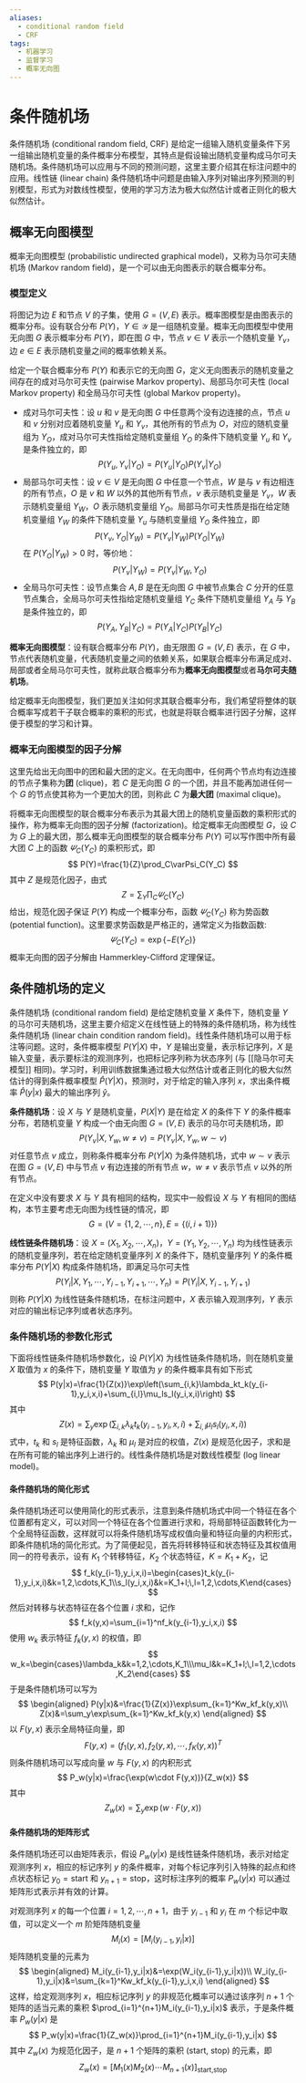 ```yaml
---
aliases:
  - conditional random field
  - CRF
tags:
  - 机器学习
  - 监督学习
  - 概率无向图
---
```



# 条件随机场

条件随机场 (conditional random field, CRF) 是给定一组输入随机变量条件下另一组输出随机变量的条件概率分布模型，其特点是假设输出随机变量构成马尔可夫随机场。条件随机场可以应用与不同的预测问题，这里主要介绍其在标注问题中的应用。线性链 (linear chain) 条件随机场中问题是由输入序列对输出序列预测的判别模型，形式为对数线性模型，使用的学习方法为极大似然估计或者正则化的极大似然估计。

## 概率无向图模型

概率无向图模型 (probabilistic undirected graphical model)，又称为马尔可夫随机场 (Markov random field)，是一个可以由无向图表示的联合概率分布。

### 模型定义

将图记为边 $E$ 和节点 $V$ 的子集，使用 $G=(V,E)$ 表示。概率图模型是由图表示的概率分布。设有联合分布 $P(Y)$，$Y\in\mathcal Y$ 是一组随机变量。概率无向图模型中使用无向图 $G$ 表示概率分布 $P(Y)$，即在图 $G$ 中，节点 $v\in V$ 表示一个随机变量 $Y_v$，边 $e\in E$ 表示随机变量之间的概率依赖关系。

给定一个联合概率分布 $P(Y)$ 和表示它的无向图 $G$，定义无向图表示的随机变量之间存在的成对马尔可夫性 (pairwise Markov property)、局部马尔可夫性 (local Markov property) 和全局马尔可夫性 (global Markov property)。
- 成对马尔可夫性：设 $u$ 和 $v$ 是无向图 $G$ 中任意两个没有边连接的点，节点 $u$ 和 $v$ 分别对应着随机变量 $Y_u$ 和 $Y_v$，其他所有的节点为 $O$，对应的随机变量组为 $Y_O$，成对马尔可夫性指给定随机变量组 $Y_O$ 的条件下随机变量 $Y_u$ 和 $Y_v$ 是条件独立的，即
  $$
P(Y_u,Y_v|Y_O)=P(Y_u|Y_O)P(Y_v|Y_O)
$$
- 局部马尔可夫性：设 $v\in V$ 是无向图 $G$ 中任意一个节点，$W$ 是与 $v$ 有边相连的所有节点，$O$ 是 $v$ 和 $W$ 以外的其他所有节点，$v$ 表示随机变量是 $Y_v$，$W$ 表示随机变量组 $Y_W$，$O$ 表示随机变量组 $Y_O$。局部马尔可夫性质是指在给定随机变量组 $Y_W$ 的条件下随机变量 $Y_u$ 与随机变量组 $Y_O$ 条件独立，即
  $$
P(Y_v,Y_O|Y_W)=P(Y_v|Y_W)P(Y_O|Y_W)
$$
在 $P(Y_O|Y_W)>0$ 时，等价地：
$$
P(Y_v|Y_W)=P(Y_v|Y_W,Y_O)
$$
- 全局马尔可夫性：设节点集合 $A,B$ 是在无向图 $G$ 中被节点集合 $C$ 分开的任意节点集合，全局马尔可夫性指给定随机变量组 $Y_C$ 条件下随机变量组 $Y_A$ 与 $Y_B$ 是条件独立的，即
  $$
P(Y_A,Y_B|Y_C)=P(Y_A|Y_C)P(Y_B|Y_C)
$$

**概率无向图模型**：设有联合概率分布 $P(Y)$，由无限图 $G=(V,E)$ 表示，在 $G$ 中，节点代表随机变量，代表随机变量之间的依赖关系，如果联合概率分布满足成对、局部或者全局马尔可夫性，就称此联合概率分布为**概率无向图模型**或者**马尔可夫随机场**。

给定概率无向图模型，我们更加关注如何求其联合概率分布，我们希望将整体的联合概率写成若干子联合概率的乘积的形式，也就是将联合概率进行因子分解，这样便于模型的学习和计算。

### 概率无向图模型的因子分解

这里先给出无向图中的团和最大团的定义。在无向图中，任何两个节点均有边连接的节点子集称为**团** (clique)，若 $C$ 是无向图 $G$ 的一个团，并且不能再加进任何一个 $G$ 的节点使其称为一个更加大的团，则称此 $C$ 为**最大团** (maximal clique)。

将概率无向图模型的联合概率分布表示为其最大团上的随机变量函数的乘积形式的操作，称为概率无向图的因子分解 (factorization)。给定概率无向图模型 $G$，设 $C$ 为 $G$ 上的最大团，那么概率无向图模型的联合概率分布 $P(Y)$ 可以写作图中所有最大团 $C$ 上的函数 $\varPsi_C(Y_C)$ 的乘积形式，即
$$
P(Y)=\frac{1}{Z}\prod_C\varPsi_C(Y_C)
$$
其中 $Z$ 是规范化因子，由式
$$
Z=\sum_Y\prod_C\varPsi_C(Y_C)
$$
给出，规范化因子保证 $P(Y)$ 构成一个概率分布，函数 $\varPsi_C(Y_C)$ 称为势函数 (potential function)。这里要求势函数是严格正的，通常定义为指数函数:
$$
\varPsi_C(Y_C)=\exp\{-E(Y_C)\}
$$
概率无向图的因子分解由 Hammerkley-Clifford 定理保证。

## 条件随机场的定义

条件随机场 (conditional random field) 是给定随机变量 $X$ 条件下，随机变量 $Y$ 的马尔可夫随机场，这里主要介绍定义在线性链上的特殊的条件随机场，称为线性条件随机场 (linear chain condition random field)。线性条件随机场可以用于标注等问题。这时，条件概率模型 $P(Y|X)$ 中，$Y$ 是输出变量，表示标记序列，$X$ 是输入变量，表示要标注的观测序列，也把标记序列称为状态序列 (与 [[隐马尔可夫模型]] 相同)。学习时，利用训练数据集通过极大似然估计或者正则化的极大似然估计的得到条件概率模型 $\hat P(Y|X)$，预测时，对于给定的输入序列 $x$，求出条件概率 $\hat P(y|x)$ 最大的输出序列 $\hat y$。

**条件随机场**：设 $X$ 与 $Y$ 是随机变量，$P(X|Y)$ 是在给定 $X$ 的条件下 $Y$ 的条件概率分布，若随机变量 $Y$ 构成一个由无向图 $G=(V,E)$ 表示的马尔可夫随机场，即
$$
P(Y_v|X,Y_w,w\ne v)=P(Y_v|X,Y_w,w\sim v)
$$
对任意节点 $v$ 成立，则称条件概率分布 $P(Y|X)$ 为条件随机场，式中 $w\sim v$ 表示在图 $G=(V,E)$ 中与节点 $v$ 有边连接的所有节点 $w$，$w\ne v$ 表示节点 $v$ 以外的所有节点。

在定义中没有要求 $X$ 与 $Y$ 具有相同的结构，现实中一般假设 $X$ 与 $Y$ 有相同的图结构，本节主要考虑无向图为线性链的情况，即
$$
G=(V=\{1,2,\cdots,n\},E=\{(i,i+1)\})
$$

**线性链条件随机场**：设 $X=(X_1,X_2,\cdots,X_n)$，$Y=(Y_1,Y_2,\cdots,Y_n)$ 均为线性链表示的随机变量序列，若在给定随机变量序列 $X$ 的条件下，随机变量序列 $Y$ 的条件概率分布 $P(Y|X)$ 构成条件随机场，即满足马尔可夫性
$$
P(Y_i|X,Y_1,\cdots,Y_{i-1},Y_{i+1},\cdots,Y_n)=P(Y_i|X,Y_{i-1},Y_{i+1})
$$
则称 $P(Y|X)$ 为线性链条件随机场，在标注问题中，$X$ 表示输入观测序列，$Y$ 表示对应的输出标记序列或者状态序列。

### 条件随机场的参数化形式

下面将线性链条件随机场参数化，设 $P(Y|X)$ 为线性链条件随机场，则在随机变量 $X$ 取值为 $x$ 的条件下，随机变量 $Y$ 取值为 $y$ 的条件概率具有如下形式
$$
P(y|x)=\frac{1}{Z(x)}\exp\left(\sum_{i,k}\lambda_kt_k(y_{i-1},y_i,x,i)+\sum_{i,l}\mu_ls_l(y_i,x,i)\right)
$$
其中
$$
Z(x)=\sum_y\exp\left(\sum_{i,k}\lambda_kt_k(y_{i-1},y_i,x,i)+\sum_{i,l}\mu_ls_l(y_i,x,i)\right)
$$
式中，$t_k$ 和 $s_l$ 是特征函数，$\lambda_k$ 和 $\mu_l$ 是对应的权值，$Z(x)$ 是规范化因子，求和是在所有可能的输出序列上进行的。线性条件随机场是对数线性模型 (log linear model)。

#### 条件随机场的简化形式

条件随机场还可以使用简化的形式表示，注意到条件随机场式中同一个特征在各个位置都有定义，可以对同一个特征在各个位置进行求和，将局部特征函数转化为一个全局特征函数，这样就可以将条件随机场写成权值向量和特征向量的内积形式，即条件随机场的简化形式。为了简便起见，首先将转移特征和状态特征及其权值用同一的符号表示，设有 $K_1$ 个转移特征，$K_2$ 个状态特征，$K=K_1+K_2$，记
$$
f_k(y_{i-1},y_i,x,i)=\begin{cases}t_k(y_{i-1},y_i,x,i)&k=1,2,\cdots,K_1\\s_l(y_i,x,i)&k=K_1+l;\,l=1,2,\cdots,K\end{cases}
$$
然后对转移与状态特征在各个位置 $i$ 求和，记作
$$
f_k(y,x)=\sum_{i=1}^nf_k(y_{i-1},y_i,x,i)
$$
使用 $w_k$ 表示特征 $f_k(y,x)$ 的权值，即
$$
w_k=\begin{cases}\lambda_k&k=1,2,\cdots,K_1\\\mu_l&k=K_1+l;\,l=1,2,\cdots,K_2\end{cases}
$$
于是条件随机场可以写为
$$
\begin{aligned}
P(y|x)&=\frac{1}{Z(x)}\exp\sum_{k=1}^Kw_kf_k(y,x)\\
Z(x)&=\sum_y\exp\sum_{k=1}^Kw_kf_k(y,x)
\end{aligned}
$$
以 $F(y,x)$ 表示全局特征向量，即
$$
F(y,x)=(f_1(y,x),f_2(y,x),\cdots,f_K(y,x))^T
$$
则条件随机场可以写成向量 $w$ 与 $F(y,x)$ 的内积形式
$$
P_w(y|x)=\frac{\exp(w\cdot F(y,x))}{Z_w(x)}
$$
其中
$$
Z_w(x)=\sum_y\exp(w\cdot F(y,x))
$$
#### 条件随机场的矩阵形式

条件随机场还可以由矩阵表示，假设 $P_w(y|x)$ 是线性链条件随机场，表示对给定观测序列 $x$，相应的标记序列 $y$ 的条件概率，对每个标记序列引入特殊的起点和终点状态标记 $y_0=\text{start}$ 和 $y_{n+1}=\text{stop}$，这时标注序列的概率 $P_w(y|x)$ 可以通过矩阵形式表示并有效的计算。

对观测序列 $x$ 的每一个位置 $i=1,2,\cdots,n+1$，由于 $y_{i-1}$ 和 $y_i$ 在 $m$ 个标记中取值，可以定义一个 $m$ 阶矩阵随机变量
$$
M_i(x)=[M_i(y_{i-1},y_i|x)]
$$
矩阵随机变量的元素为
$$
\begin{aligned}
M_i(y_{i-1},y_i|x)&=\exp(W_i(y_{i-1},y_i|x))\\
W_i(y_{i-1},y_i|x)&=\sum_{k=1}^Kw_kf_k(y_{i-1},y_i,x,i)
\end{aligned}
$$
这样，给定观测序列 $x$，相应标记序列 $y$ 的非规范化概率可以通过该序列 $n+1$ 个矩阵的适当元素的乘积 $\prod_{i=1}^{n+1}M_i(y_{i-1},y_i|x)$ 表示，于是条件概率 $P_w(y|x)$ 是
$$
P_w(y|x)=\frac{1}{Z_w(x)}\prod_{i=1}^{n+1}M_i(y_{i-1},y_i|x)
$$
其中 $Z_w(x)$ 为规范化因子，是 $n+1$ 个矩阵的乘积 (start, stop) 的元素，即
$$
Z_w(x)=[M_1(x)M_2(x)\cdots M_{n+1}(x)]_{\text{start,stop}}
$$
